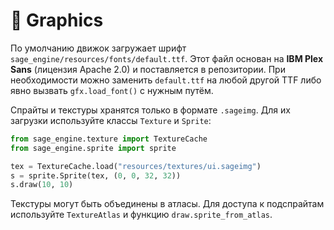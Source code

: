 # 📘 Graphics

По умолчанию движок загружает шрифт `sage_engine/resources/fonts/default.ttf`. Этот файл основан на **IBM Plex Sans** (лицензия Apache 2.0) и поставляется в репозитории. При необходимости можно заменить `default.ttf` на любой другой TTF либо явно вызвать `gfx.load_font()` с нужным путём.

Спрайты и текстуры хранятся только в формате `.sageimg`. Для их загрузки используйте классы `Texture` и `Sprite`:

```python
from sage_engine.texture import TextureCache
from sage_engine.sprite import sprite

tex = TextureCache.load("resources/textures/ui.sageimg")
s = sprite.Sprite(tex, (0, 0, 32, 32))
s.draw(10, 10)
```

Текстуры могут быть объединены в атласы. Для доступа к подспрайтам используйте
`TextureAtlas` и функцию `draw.sprite_from_atlas`.
